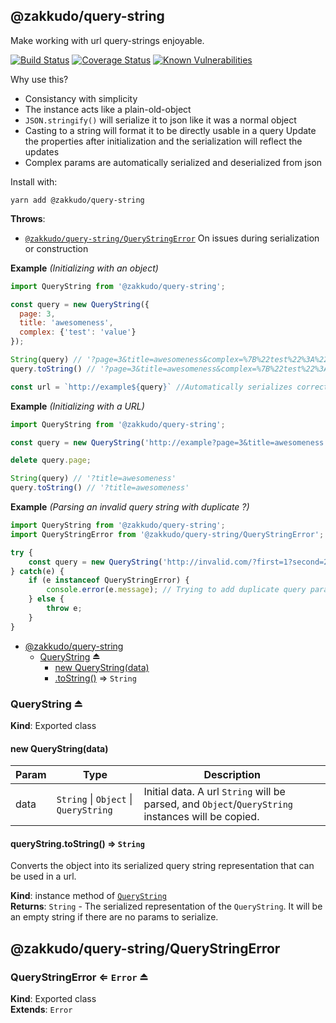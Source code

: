<a name="module_@zakkudo/query-string"></a>

## @zakkudo/query-string
Make working with url query-strings enjoyable.

<p>
<a href="https://travis-ci.org/zakkudo/query-string">
    <img src="https://travis-ci.org/zakkudo/query-string.svg?branch=master"
         alt="Build Status" /></a>
<a href="https://coveralls.io/github/zakkudo/query-string?branch=master">
    <img src="https://coveralls.io/repos/github/zakkudo/query-string/badge.svg?branch=master"
         alt="Coverage Status" /></a>
<a href="https://snyk.io/test/github/zakkudo/query-string">
    <img src="https://snyk.io/test/github/zakkudo/query-string/badge.svg"
         alt="Known Vulnerabilities"
         data-canonical-src="https://snyk.io/test/github/zakkudo/query-string"
         style="max-width:100%;" /></a>
</p>

Why use this?

- Consistancy with simplicity
- The instance acts like a plain-old-object
- `JSON.stringify()` will serialize it to json like it was a normal object
- Casting to a string will format it to be directly usable in a query
  Update the properties after initialization and the serialization will reflect the updates
- Complex params are automatically serialized and deserialized from json

Install with:

```console
yarn add @zakkudo/query-string
```

**Throws**:

- [<code>@zakkudo/query-string/QueryStringError</code>](#module_@zakkudo/query-string/QueryStringError) On issues during serialization or construction

**Example** *(Initializing with an object)*  
```js
import QueryString from '@zakkudo/query-string';

const query = new QueryString({
  page: 3,
  title: 'awesomeness',
  complex: {'test': 'value'}
});

String(query) // '?page=3&title=awesomeness&complex=%7B%22test%22%3A%22value%22%7D&'
query.toString() // '?page=3&title=awesomeness&complex=%7B%22test%22%3A%22value%22%7D&'

const url = `http://example${query}` //Automatically serializes correctly
```
**Example** *(Initializing with a URL)*  
```js
import QueryString from '@zakkudo/query-string';

const query = new QueryString('http://example?page=3&title=awesomeness');

delete query.page;

String(query) // '?title=awesomeness'
query.toString() // '?title=awesomeness'
```
**Example** *(Parsing an invalid query string with duplicate ?)*  
```js
import QueryString from '@zakkudo/query-string';
import QueryStringError from '@zakkudo/query-string/QueryStringError';

try {
    const query = new QueryString('http://invalid.com/?first=1?second=2')
} catch(e) {
    if (e instanceof QueryStringError) {
        console.error(e.message); // Trying to add duplicate query param when already exists
    } else {
        throw e;
    }
}
```

* [@zakkudo/query-string](#module_@zakkudo/query-string)
    * [QueryString](#exp_module_@zakkudo/query-string--QueryString) ⏏
        * [new QueryString(data)](#new_module_@zakkudo/query-string--QueryString_new)
        * [.toString()](#module_@zakkudo/query-string--QueryString+toString) ⇒ <code>String</code>

<a name="exp_module_@zakkudo/query-string--QueryString"></a>

### QueryString ⏏
**Kind**: Exported class  
<a name="new_module_@zakkudo/query-string--QueryString_new"></a>

#### new QueryString(data)

| Param | Type | Description |
| --- | --- | --- |
| data | <code>String</code> \| <code>Object</code> \| <code>QueryString</code> | Initial data.  A url `String` will be parsed, and `Object`/`QueryString` instances will be copied. |

<a name="module_@zakkudo/query-string--QueryString+toString"></a>

#### queryString.toString() ⇒ <code>String</code>
Converts the object into its serialized query string representation
that can be used in a url.

**Kind**: instance method of [<code>QueryString</code>](#exp_module_@zakkudo/query-string--QueryString)  
**Returns**: <code>String</code> - The serialized representation of the `QueryString`.  It
will be an empty string if there are no params to serialize.  
<a name="module_@zakkudo/query-string/QueryStringError"></a>

## @zakkudo/query-string/QueryStringError
<a name="exp_module_@zakkudo/query-string/QueryStringError--QueryStringError"></a>

### QueryStringError ⇐ <code>Error</code> ⏏
**Kind**: Exported class  
**Extends**: <code>Error</code>  
